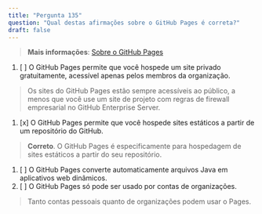 ```yaml
---
title: "Pergunta 135"  
question: "Qual destas afirmações sobre o GitHub Pages é correta?"  
draft: false  
---
```


> **Mais informações**: [Sobre o GitHub Pages](https://docs.github.com/en/pages/getting-started-with-github-pages/about-github-pages)

1. [ ] O GitHub Pages permite que você hospede um site privado gratuitamente, acessível apenas pelos membros da organização.  
  > Os sites do GitHub Pages estão sempre acessíveis ao público, a menos que você use um site de projeto com regras de firewall empresarial no GitHub Enterprise Server.  
1. [x] O GitHub Pages permite que você hospede sites estáticos a partir de um repositório do GitHub.  
  > **Correto**. O GitHub Pages é especificamente para hospedagem de sites estáticos a partir do seu repositório.  
1. [ ] O GitHub Pages converte automaticamente arquivos Java em aplicativos web dinâmicos.  
1. [ ] O GitHub Pages só pode ser usado por contas de organizações.  
  > Tanto contas pessoais quanto de organizações podem usar o Pages.
